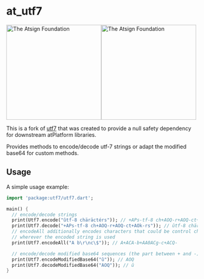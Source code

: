 # at_utf7

<a href="https://atsign.com#gh-light-mode-only"><img width=250px src="https://atsign.com/wp-content/uploads/2022/05/atsign-logo-horizontal-color2022.svg#gh-light-mode-only" alt="The Atsign Foundation"></a><a href="https://atsign.com#gh-dark-mode-only"><img width=250px src="https://atsign.com/wp-content/uploads/2023/08/atsign-logo-horizontal-reverse2022-Color.svg#gh-dark-mode-only" alt="The Atsign Foundation"></a>

This is a fork of [utf7](https://pub.dev/packages/utf7) that was
created to provide a null safety dependency for downstream atPlatform
libraries.

Provides methods to encode/decode utf-7 strings or adapt the modified base64 for custom methods.

## Usage

A simple usage example:

```dart
import 'package:utf7/utf7.dart';

main() {
  // encode/decode strings
  print(Utf7.encode("ûtf-8 chäräctérs")); // +APs-tf-8 ch+AOQ-r+AOQ-ct+AOk-rs
  print(Utf7.decode("+APs-tf-8 ch+AOQ-r+AOQ-ct+AOk-rs")); // ûtf-8 chäräctérs
  // encodeAll additionally encodes characters that could be control characters
  // wherever the encoded string is used
  print(Utf7.encodeAll("A b\r\nc\$")); // A+ACA-b+AA0ACg-c+ACQ-

  // encode/decode modified base64 sequences (the part between + and -)
  print(Utf7.encodeModifiedBase64("û")); // AOQ
  print(Utf7.decodeModifiedBase64("AOQ")); // û
}
```
